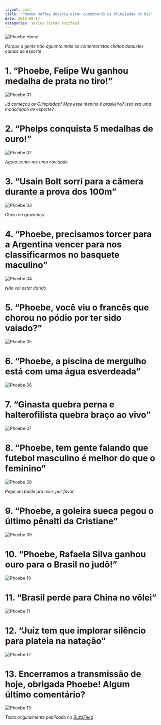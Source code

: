 ```yaml
---
layout: post
title: "Phoebe Buffay deveria estar comentando as Olimpiadas do Rio"
date: 2016-08-17
categories: series listas buzzfeed
---
```


![Phoebe Home](https://raw.githubusercontent.com/monicabulgari/monicabulgari.github.io/master/images/phoebe_00.jpg)

_Porque a gente não aguenta mais os comentaristas chatos daqueles canais de esporte_

# 1. “Phoebe, Felipe Wu ganhou medalha de prata no tiro!”

![Phoebe 01](https://raw.githubusercontent.com/monicabulgari/monicabulgari.github.io/master/images/phoebe01.gif)

_Já começou as Olimpíadas? Mas esse menino é brasileiro? Isso era uma modalidade de esporte?_

# 2. “Phelps conquista 5 medalhas de ouro!”

![Phoebe 02](https://raw.githubusercontent.com/monicabulgari/monicabulgari.github.io/master/images/phoebe02.gif)

_Agora conte-me uma novidade_

# 3. “Usain Bolt sorri para a câmera durante a prova dos 100m”

![Phoebe 03](https://raw.githubusercontent.com/monicabulgari/monicabulgari.github.io/master/images/phoebe03.gif)

Cheio de gracinhas.

# 4. “Phoebe, precisamos torcer para a Argentina vencer para nos classificarmos no basquete maculino”

![Phoebe 04](https://raw.githubusercontent.com/monicabulgari/monicabulgari.github.io/master/images/phoebe04.gif)

_Não vai estar dando_

# 5. “Phoebe, você viu o francês que chorou no pódio por ter sido vaiado?”

![Phoebe 05](https://raw.githubusercontent.com/monicabulgari/monicabulgari.github.io/master/images/phoebe05.gif)

# 6. “Phoebe, a piscina de mergulho está com uma água esverdeada”

![Phoebe 06](https://raw.githubusercontent.com/monicabulgari/monicabulgari.github.io/master/images/phoebe06.gif)

# 7. “Ginasta quebra perna e halterofilista quebra braço ao vivo”

![Phoebe 07](https://raw.githubusercontent.com/monicabulgari/monicabulgari.github.io/master/images/phoebe07.gif)

# 8. “Phoebe, tem gente falando que futebol masculino é melhor do que o feminino”

![Phoebe 08](https://raw.githubusercontent.com/monicabulgari/monicabulgari.github.io/master/images/phoebe08.gif)

_Pega um balde pra mim, por favor_

# 9. “Phoebe, a goleira sueca pegou o último pênalti da Cristiane”

![Phoebe 09](https://raw.githubusercontent.com/monicabulgari/monicabulgari.github.io/master/images/phoebe09.gif)

# 10. “Phoebe, Rafaela Silva ganhou ouro para o Brasil no judô!”

![Phoebe 10](https://raw.githubusercontent.com/monicabulgari/monicabulgari.github.io/master/images/phoebe10.gif)

# 11. “Brasil perde para China no vôlei”

![Phoebe 11](https://raw.githubusercontent.com/monicabulgari/monicabulgari.github.io/master/images/phoebe11.gif)

# 12. “Juíz tem que implorar silêncio para plateia na natação”

![Phoebe 12](https://raw.githubusercontent.com/monicabulgari/monicabulgari.github.io/master/images/phoebe12.gif)

# 13. Encerramos a transmissão de hoje, obrigada Phoebe! Algum último comentário?

![Phoebe 13](https://raw.githubusercontent.com/monicabulgari/monicabulgari.github.io/master/images/phoebe13.gif)

_Texto originalmente publicado no [BuzzFeed](https://www.buzzfeed.com/monicabulgari/phoebe-buffay-deveria-estar-comentando-as-olimpiad-1x9wm)_

